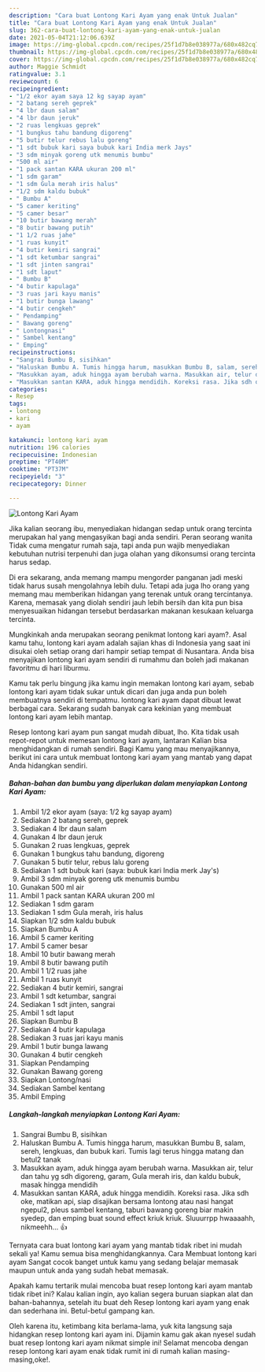 ```yaml
---
description: "Cara buat Lontong Kari Ayam yang enak Untuk Jualan"
title: "Cara buat Lontong Kari Ayam yang enak Untuk Jualan"
slug: 362-cara-buat-lontong-kari-ayam-yang-enak-untuk-jualan
date: 2021-05-04T21:12:06.639Z
image: https://img-global.cpcdn.com/recipes/25f1d7b8e038977a/680x482cq70/lontong-kari-ayam-foto-resep-utama.jpg
thumbnail: https://img-global.cpcdn.com/recipes/25f1d7b8e038977a/680x482cq70/lontong-kari-ayam-foto-resep-utama.jpg
cover: https://img-global.cpcdn.com/recipes/25f1d7b8e038977a/680x482cq70/lontong-kari-ayam-foto-resep-utama.jpg
author: Maggie Schmidt
ratingvalue: 3.1
reviewcount: 6
recipeingredient:
- "1/2 ekor ayam saya 12 kg sayap ayam"
- "2 batang sereh geprek"
- "4 lbr daun salam"
- "4 lbr daun jeruk"
- "2 ruas lengkuas geprek"
- "1 bungkus tahu bandung digoreng"
- "5 butir telur rebus lalu goreng"
- "1 sdt bubuk kari saya bubuk kari India merk Jays"
- "3 sdm minyak goreng utk menumis bumbu"
- "500 ml air"
- "1 pack santan KARA ukuran 200 ml"
- "1 sdm garam"
- "1 sdm Gula merah iris halus"
- "1/2 sdm kaldu bubuk"
- " Bumbu A"
- "5 camer keriting"
- "5 camer besar"
- "10 butir bawang merah"
- "8 butir bawang putih"
- "1 1/2 ruas jahe"
- "1 ruas kunyit"
- "4 butir kemiri sangrai"
- "1 sdt ketumbar sangrai"
- "1 sdt jinten sangrai"
- "1 sdt laput"
- " Bumbu B"
- "4 butir kapulaga"
- "3 ruas jari kayu manis"
- "1 butir bunga lawang"
- "4 butir cengkeh"
- " Pendamping"
- " Bawang goreng"
- " Lontongnasi"
- " Sambel kentang"
- " Emping"
recipeinstructions:
- "Sangrai Bumbu B, sisihkan"
- "Haluskan Bumbu A. Tumis hingga harum, masukkan Bumbu B, salam, sereh, lengkuas, dan bubuk kari. Tumis lagi terus hingga matang dan betul2 tanak"
- "Masukkan ayam, aduk hingga ayam berubah warna. Masukkan air, telur dan tahu yg sdh digoreng, garam, Gula merah iris, dan kaldu bubuk, masak hingga mendidih"
- "Masukkan santan KARA, aduk hingga mendidih. Koreksi rasa. Jika sdh oke, matikan api, siap disajikan bersama lontong atau nasi hangat ngepul2, pleus sambel kentang, taburi bawang goreng biar makin syedep, dan emping buat sound effect kriuk kriuk. Sluuurrpp hwaaaahh, nikmeehh... 👍"
categories:
- Resep
tags:
- lontong
- kari
- ayam

katakunci: lontong kari ayam 
nutrition: 196 calories
recipecuisine: Indonesian
preptime: "PT40M"
cooktime: "PT37M"
recipeyield: "3"
recipecategory: Dinner

---
```



![Lontong Kari Ayam](https://img-global.cpcdn.com/recipes/25f1d7b8e038977a/680x482cq70/lontong-kari-ayam-foto-resep-utama.jpg)

Jika kalian seorang ibu, menyediakan hidangan sedap untuk orang tercinta merupakan hal yang mengasyikan bagi anda sendiri. Peran seorang  wanita Tidak cuma mengatur rumah saja, tapi anda pun wajib menyediakan kebutuhan nutrisi terpenuhi dan juga olahan yang dikonsumsi orang tercinta harus sedap.

Di era  sekarang, anda memang mampu mengorder panganan jadi meski tidak harus susah mengolahnya lebih dulu. Tetapi ada juga lho orang yang memang mau memberikan hidangan yang terenak untuk orang tercintanya. Karena, memasak yang diolah sendiri jauh lebih bersih dan kita pun bisa menyesuaikan hidangan tersebut berdasarkan makanan kesukaan keluarga tercinta. 



Mungkinkah anda merupakan seorang penikmat lontong kari ayam?. Asal kamu tahu, lontong kari ayam adalah sajian khas di Indonesia yang saat ini disukai oleh setiap orang dari hampir setiap tempat di Nusantara. Anda bisa menyajikan lontong kari ayam sendiri di rumahmu dan boleh jadi makanan favoritmu di hari liburmu.

Kamu tak perlu bingung jika kamu ingin memakan lontong kari ayam, sebab lontong kari ayam tidak sukar untuk dicari dan juga anda pun boleh membuatnya sendiri di tempatmu. lontong kari ayam dapat dibuat lewat berbagai cara. Sekarang sudah banyak cara kekinian yang membuat lontong kari ayam lebih mantap.

Resep lontong kari ayam pun sangat mudah dibuat, lho. Kita tidak usah repot-repot untuk memesan lontong kari ayam, lantaran Kalian bisa menghidangkan di rumah sendiri. Bagi Kamu yang mau menyajikannya, berikut ini cara untuk membuat lontong kari ayam yang mantab yang dapat Anda hidangkan sendiri.

<!--inarticleads1-->

##### Bahan-bahan dan bumbu yang diperlukan dalam menyiapkan Lontong Kari Ayam:

1. Ambil 1/2 ekor ayam (saya: 1/2 kg sayap ayam)
1. Sediakan 2 batang sereh, geprek
1. Sediakan 4 lbr daun salam
1. Gunakan 4 lbr daun jeruk
1. Gunakan 2 ruas lengkuas, geprek
1. Gunakan 1 bungkus tahu bandung, digoreng
1. Gunakan 5 butir telur, rebus lalu goreng
1. Sediakan 1 sdt bubuk kari (saya: bubuk kari India merk Jay&#39;s)
1. Ambil 3 sdm minyak goreng utk menumis bumbu
1. Gunakan 500 ml air
1. Ambil 1 pack santan KARA ukuran 200 ml
1. Sediakan 1 sdm garam
1. Sediakan 1 sdm Gula merah, iris halus
1. Siapkan 1/2 sdm kaldu bubuk
1. Siapkan  Bumbu A
1. Ambil 5 camer keriting
1. Ambil 5 camer besar
1. Ambil 10 butir bawang merah
1. Ambil 8 butir bawang putih
1. Ambil 1 1/2 ruas jahe
1. Ambil 1 ruas kunyit
1. Sediakan 4 butir kemiri, sangrai
1. Ambil 1 sdt ketumbar, sangrai
1. Sediakan 1 sdt jinten, sangrai
1. Ambil 1 sdt laput
1. Siapkan  Bumbu B
1. Sediakan 4 butir kapulaga
1. Sediakan 3 ruas jari kayu manis
1. Ambil 1 butir bunga lawang
1. Gunakan 4 butir cengkeh
1. Siapkan  Pendamping
1. Gunakan  Bawang goreng
1. Siapkan  Lontong/nasi
1. Sediakan  Sambel kentang
1. Ambil  Emping




<!--inarticleads2-->

##### Langkah-langkah menyiapkan Lontong Kari Ayam:

1. Sangrai Bumbu B, sisihkan
1. Haluskan Bumbu A. Tumis hingga harum, masukkan Bumbu B, salam, sereh, lengkuas, dan bubuk kari. Tumis lagi terus hingga matang dan betul2 tanak
1. Masukkan ayam, aduk hingga ayam berubah warna. Masukkan air, telur dan tahu yg sdh digoreng, garam, Gula merah iris, dan kaldu bubuk, masak hingga mendidih
1. Masukkan santan KARA, aduk hingga mendidih. Koreksi rasa. Jika sdh oke, matikan api, siap disajikan bersama lontong atau nasi hangat ngepul2, pleus sambel kentang, taburi bawang goreng biar makin syedep, dan emping buat sound effect kriuk kriuk. Sluuurrpp hwaaaahh, nikmeehh... 👍




Ternyata cara buat lontong kari ayam yang mantab tidak ribet ini mudah sekali ya! Kamu semua bisa menghidangkannya. Cara Membuat lontong kari ayam Sangat cocok banget untuk kamu yang sedang belajar memasak maupun untuk anda yang sudah hebat memasak.

Apakah kamu tertarik mulai mencoba buat resep lontong kari ayam mantab tidak ribet ini? Kalau kalian ingin, ayo kalian segera buruan siapkan alat dan bahan-bahannya, setelah itu buat deh Resep lontong kari ayam yang enak dan sederhana ini. Betul-betul gampang kan. 

Oleh karena itu, ketimbang kita berlama-lama, yuk kita langsung saja hidangkan resep lontong kari ayam ini. Dijamin kamu gak akan nyesel sudah buat resep lontong kari ayam nikmat simple ini! Selamat mencoba dengan resep lontong kari ayam enak tidak rumit ini di rumah kalian masing-masing,oke!.

